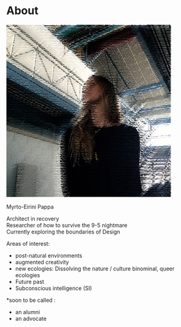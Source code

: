 # About

![](profile.jpg)

Myrto-Eirini Pappa

Architect in recovery  
Researcher of how to survive the 9-5 nightmare  
Currently exploring the boundaries of Design  

Areas of interest:  
- post-natural environments  
- augmented creativity  
- new ecologies: Dissolving the nature / culture binominal, queer ecologies  
- Future past  
- Subconscious intelligence (SI)  

*soon to be called :  
- an alumni  
- an advocate

